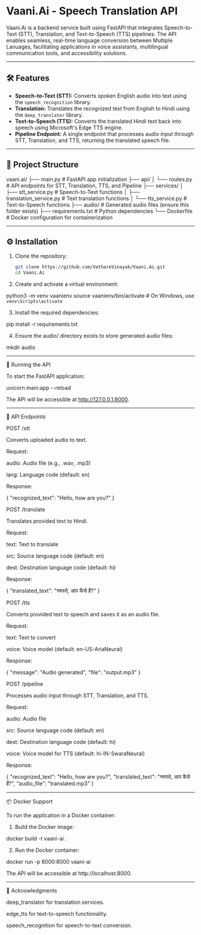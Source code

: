 # Vaani.Ai - Speech Translation API

Vaani.Ai is a backend service built using FastAPI that integrates Speech-to-Text (STT), Translation, and Text-to-Speech (TTS) pipelines. The API enables seamless, real-time language conversion between Multiple Lanuages, facilitating applications in voice assistants, multilingual communication tools, and accessibility solutions.

---

## 🛠️ Features

- **Speech-to-Text (STT):** Converts spoken English audio into text using the `speech_recognition` library.
- **Translation:** Translates the recognized text from English to Hindi using the `deep_translator` library.
- **Text-to-Speech (TTS):** Converts the translated Hindi text back into speech using Microsoft's Edge TTS engine.
- **Pipeline Endpoint:** A single endpoint that processes audio input through STT, Translation, and TTS, returning the translated speech file.

---

## 📁 Project Structure

vaani.ai/ ├── main.py                     # FastAPI app initialization ├── api/ │   └── routes.py               # API endpoints for STT, Translation, TTS, and Pipeline ├── services/ │   ├── stt_service.py          # Speech-to-Text functions │   ├── translation_service.py  # Text translation functions │   └── tts_service.py          # Text-to-Speech functions ├── audio/                      # Generated audio files (ensure this folder exists) ├── requirements.txt            # Python dependencies └── Dockerfile                  # Docker configuration for containerization

---

## ⚙️ Installation

1. Clone the repository:

   ```bash
   git clone https://github.com/VathareVinayak/Vaani.Ai.git
   cd Vaani.Ai

2. Create and activate a virtual environment:

python3 -m venv vaanienv
source vaanienv/bin/activate  # On Windows, use `venv\Scripts\activate`


3. Install the required dependencies:

pip install -r requirements.txt


4. Ensure the audio/ directory exists to store generated audio files:

mkdir audio




---

🚀 Running the API

To start the FastAPI application:

uvicorn main:app --reload

The API will be accessible at http://127.0.0.1:8000.


---

🧪 API Endpoints

POST /stt

Converts uploaded audio to text.

Request:

audio: Audio file (e.g., .wav, .mp3)

lang: Language code (default: en)


Response:

{
  "recognized_text": "Hello, how are you?"
}

POST /translate

Translates provided text to Hindi.

Request:

text: Text to translate

src: Source language code (default: en)

dest: Destination language code (default: hi)


Response:

{
  "translated_text": "नमस्ते, आप कैसे हैं?"
}

POST /tts

Converts provided text to speech and saves it as an audio file.

Request:

text: Text to convert

voice: Voice model (default: en-US-AriaNeural)


Response:

{
  "message": "Audio generated",
  "file": "output.mp3"
}

POST /pipeline

Processes audio input through STT, Translation, and TTS.

Request:

audio: Audio file

src: Source language code (default: en)

dest: Destination language code (default: hi)

voice: Voice model for TTS (default: hi-IN-SwaraNeural)


Response:

{
  "recognized_text": "Hello, how are you?",
  "translated_text": "नमस्ते, आप कैसे हैं?",
  "audio_file": "translated.mp3"
}


---

📦 Docker Support

To run the application in a Docker container:

1. Build the Docker image:

docker build -t vaani-ai .


2. Run the Docker container:

docker run -p 8000:8000 vaani-ai



The API will be accessible at http://localhost:8000.


---

📌 Acknowledgments

deep_translator for translation services.

edge_tts for text-to-speech functionality.

speech_recognition for speech-to-text conversion.




